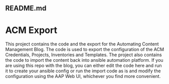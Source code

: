 ## README.md
# ACM Export

This project contains the code and the export for the Automating Content Management Blog. The code is used to export the configuration of the ACM Credentials, Projects, Inventories and Templates. The project also contains the code to import the content back into ansible automation platform. If you are using this repo with the blog, you can either edit the code here and run it to create your ansible config or run the import code as is and modify the configuration using the AAP Web UI, whichever you find more convenient.

